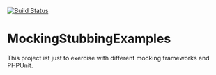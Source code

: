 [![Build Status](https://travis-ci.org/beeare/MockingStubbingExamples.svg?branch=master)](https://travis-ci.org/beeare/MockingStubbingExamples)

# MockingStubbingExamples

This project ist just to exercise with different mocking frameworks and PHPUnit.
